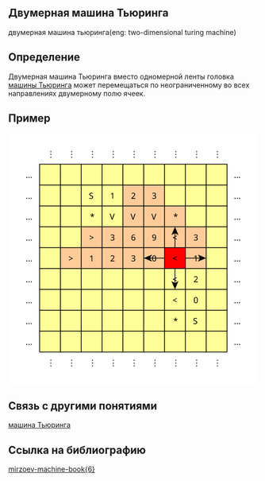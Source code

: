 ##   Двумерная машина Тьюринга
двумерная машина тьюринга(eng: two-dimensional turing machine) 

## Определение
Двумерная машина Тьюринга вместо одномерной ленты головка [машины Тьюринга](https://github.com/vernikkkkkkkkkkkkkkkkkkk/concept_new/blob/main/concept/turing%20machine.md) может перемещаться по неограниченному во всех направлениях двумерному полю ячеек.
## Пример
![two-dimensional turing machine](https://github.com/vernikkkkkkkkkkkkkkkkkkk/concept_new/blob/main/images/tm2d_memory.svg)


## Связь с другими понятиями
[машина Тьюринга](https://github.com/vernikkkkkkkkkkkkkkkkkkk/concept_new/blob/main/concept/turing%20machine.md)
## Ccылка на библиографию
[mirzoev-machine-book{6}](https://github.com/vernikkkkkkkkkkkkkkkkkkk/concept_new/blob/main/bibliography/mirzoev-machine-book%7B6%7D.md)
